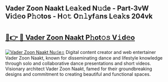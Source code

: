 ## Vader Zoon Naakt L𝚎a𝚔ed N𝚞𝚍e - Part-3vW Vi𝚍𝚎o P𝚑𝚘tos - H𝚘𝚝 O𝚗𝚕yf𝚊ns L𝚎a𝚔s 204vk

# <h2><a href="http://kf6hme.oniu.top/?m=Vader+Zoon+Naakt">🔗👉 🔴 Vader Zoon Naakt P𝚑ot𝚘𝚜 V𝚒d𝚎o</a></h2>

[![Vader Zoon Naakt Nu𝚍e𝚜](https://i.imgur.com/0qMVB7G.gif)](http://kf6hme.oniu.top/?m=Vader+Zoon+Naakt)
Digital content creator and web entertainer Vader Zoon Naakt, known for disseminating dance and lifestyle knowledge through solo and collaborative dance presentations and short videos. Visionary architect Vader Zoon Naakt, famed for their groundbreaking designs and commitment to creating beautiful and functional spaces.  
